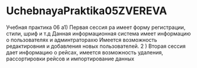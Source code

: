 # UchebnayaPraktika05ZVEREVA
Учебная практика 06
 а1) Первая сессия ра имеет форму регистрации,  стили,  шриф и т.д Данная информационная система имеет информацию о пользователях и админтраторахю Имеется возможность редактировния и добавления новых пользователей. 
 2 ) 
Вторая сессия  дает информацию о рейсах, имеется возможность удаления,  рассортировки рейсов и импортирование данных
